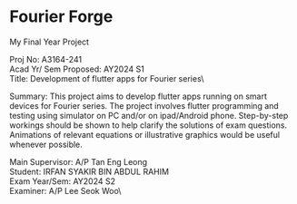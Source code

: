 # Fourier Forge

My Final Year Project


Proj No: A3164-241\
Acad Yr/ Sem Proposed: AY2024 S1\
Title: Development of flutter apps for Fourier series\

Summary:	This project aims to develop flutter apps running on smart devices for Fourier series. The project involves flutter programming and testing using simulator on PC and/or on ipad/Android phone. Step-by-step workings should be shown to help clarify the solutions of exam questions. Animations of relevant equations or illustrative graphics would be useful whenever possible. 

Main Supervisor: A/P Tan Eng Leong\
Student: IRFAN SYAKIR BIN ABDUL RAHIM\
Exam Year/Sem: AY2024 S2\
Examiner: A/P Lee Seok Woo\